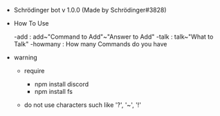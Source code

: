  * Schrödinger bot v 1.0.0 (Made by Schrödinger#3828)
 * How To Use
     
   -add : add~"Command to Add"~"Answer to Add"
   -talk : talk~"What to Talk"
   -howmany : How many Commands do you have

 * warning
    
    - require

        + npm install discord
        + npm install fs
    
    - do not use characters such like '?', '~', '!'
